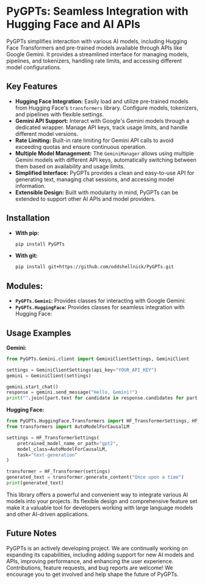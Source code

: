 # PyGPTs: Seamless Integration with Hugging Face and AI APIs

PyGPTs simplifies interaction with various AI models, including Hugging Face Transformers and pre-trained models available through APIs like Google Gemini. It provides a streamlined interface for managing models, pipelines, and tokenizers, handling rate limits, and accessing different model configurations.

## Key Features

* **Hugging Face Integration:** Easily load and utilize pre-trained models from Hugging Face's `transformers` library. Configure models, tokenizers, and pipelines with flexible settings.
* **Gemini API Support:** Interact with Google's Gemini models through a dedicated wrapper. Manage API keys, track usage limits, and handle different model versions.
* **Rate Limiting:** Built-in rate limiting for Gemini API calls to avoid exceeding quotas and ensure continuous operation.
* **Multiple Model Management:** The `GeminiManager` allows using multiple Gemini models with different API keys, automatically switching between them based on availability and usage limits.
* **Simplified Interface:** PyGPTs provides a clean and easy-to-use API for generating text, managing chat sessions, and accessing model information.
* **Extensible Design:** Built with modularity in mind, PyGPTs can be extended to support other AI APIs and model providers.

## Installation


* **With pip:**
    ```bash
    pip install PyGPTs
    ```

* **With git:**
    ```bash
    pip install git+https://github.com/oddshellnick/PyGPTs.git
    ```

## Modules:

* **`PyGPTs.Gemini`:** Provides classes for interacting with Google Gemini:
* **`PyGPTs.HuggingFace`:** Provides classes for seamless integration with Hugging Face:

## Usage Examples

**Gemini:**

```python
from PyGPTs.Gemini.client import GeminiClientSettings, GeminiClient

settings = GeminiClientSettings(api_key="YOUR_API_KEY")
gemini = GeminiClient(settings)

gemini.start_chat()
response = gemini.send_message("Hello, Gemini!")
print("".join([part.text for candidate in response.candidates for part in candidate.content.parts]))
```

**Hugging Face:**

```python
from PyGPTs.HuggingFace.Transformers import HF_TransformerSettings, HF_Transformer
from transformers import AutoModelForCausalLM

settings = HF_TransformerSettings(
    pretrained_model_name_or_path="gpt2",
    model_class=AutoModelForCausalLM,
    task="text-generation"
)

transformer = HF_Transformer(settings)
generated_text = transformer.generate_content("Once upon a time")
print(generated_text)
```

This library offers a powerful and convenient way to integrate various AI models into your projects. Its flexible design and comprehensive feature set make it a valuable tool for developers working with large language models and other AI-driven applications.

## Future Notes

PyGPTs is an actively developing project. We are continually working on expanding its capabilities, including adding support for new AI models and APIs, improving performance, and enhancing the user experience. Contributions, feature requests, and bug reports are welcome! We encourage you to get involved and help shape the future of PyGPTs.